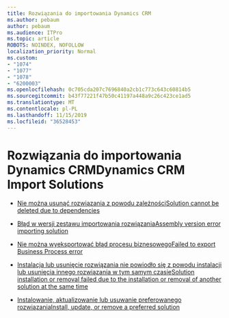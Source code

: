 ```yaml
---
title: Rozwiązania do importowania Dynamics CRM
ms.author: pebaum
author: pebaum
ms.audience: ITPro
ms.topic: article
ROBOTS: NOINDEX, NOFOLLOW
localization_priority: Normal
ms.custom:
- "1074"
- "1077"
- "1078"
- "6200003"
ms.openlocfilehash: 0c705cda207c7696840a2cb1c773c643c60814b5
ms.sourcegitcommit: b43f77221f47b50c41197a448a9c26c423ce1ad5
ms.translationtype: MT
ms.contentlocale: pl-PL
ms.lasthandoff: 11/15/2019
ms.locfileid: "36528453"
---
```

# <a name="dynamics-crm-import-solutions"></a><span data-ttu-id="51fb7-102">Rozwiązania do importowania Dynamics CRM</span><span class="sxs-lookup"><span data-stu-id="51fb7-102">Dynamics CRM Import Solutions</span></span>

* [<span data-ttu-id="51fb7-103">Nie można usunąć rozwiązania z powodu zależności</span><span class="sxs-lookup"><span data-stu-id="51fb7-103">Solution cannot be deleted due to dependencies</span></span>](https://support.microsoft.com/help/4345785/solution-cannot-be-deleted-due-to-dependencies-from-other-components-i)

* [<span data-ttu-id="51fb7-104">Błąd w wersji zestawu importowania rozwiązania</span><span class="sxs-lookup"><span data-stu-id="51fb7-104">Assembly version error importing solution</span></span>](https://support.microsoft.com/help/4345239/assembly-version-error-importing-dynamics-365-solution)

* [<span data-ttu-id="51fb7-105">Nie można wyeksportować błąd procesu biznesowego</span><span class="sxs-lookup"><span data-stu-id="51fb7-105">Failed to export Business Process error</span></span>](https://support.microsoft.com/help/4337537/invalid-export-business-process-entity-missing)

* [<span data-ttu-id="51fb7-106">Instalacja lub usunięcie rozwiązania nie powiodło się z powodu instalacji lub usunięcia innego rozwiązania w tym samym czasie</span><span class="sxs-lookup"><span data-stu-id="51fb7-106">Solution installation or removal failed due to the installation or removal of another solution at the same time</span></span>](https://support.microsoft.com/help/4343228/the-solution-installation-or-removal-failed-due-to-the-installation-or)

* [<span data-ttu-id="51fb7-107">Instalowanie, aktualizowanie lub usuwanie preferowanego rozwiązania</span><span class="sxs-lookup"><span data-stu-id="51fb7-107">Install, update, or remove a preferred solution</span></span>](https://docs.microsoft.com/dynamics365/customer-engagement/admin/install-remove-preferred-solution)
  